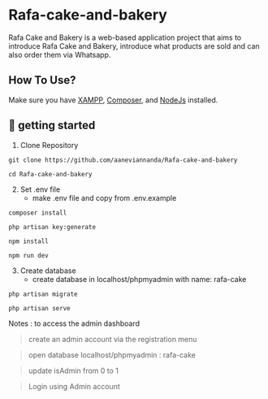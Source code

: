 # Rafa-cake-and-bakery

Rafa Cake and Bakery is a web-based application project that aims to introduce Rafa Cake and Bakery, introduce what products are sold and can also order them via Whatsapp.

## How To Use?

Make sure you have [XAMPP](https://www.apachefriends.org/download.html), [Composer](https://getcomposer.org/download/), and [NodeJs](https://nodejs.org/en/download/) installed.

## :memo: getting started
1. Clone Repository
```
git clone https://github.com/aaneviannanda/Rafa-cake-and-bakery
```
```
cd Rafa-cake-and-bakery
```
2. Set .env file
    - make .env file and copy from .env.example
```
composer install
```
```
php artisan key:generate
```
```
npm install
```
```
npm run dev
```
3. Create database
    - create database in localhost/phpmyadmin with name: rafa-cake
```
php artisan migrate
```
```
php artisan serve
```



Notes : to access the admin dashboard
> create an admin account via the registration menu

> open database localhost/phpmyadmin : rafa-cake

> update isAdmin from 0 to 1

> Login using Admin account
